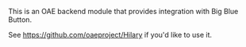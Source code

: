 This is an OAE backend module that provides integration with Big Blue Button.

See https://github.com/oaeproject/Hilary if you'd like to use it.
